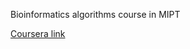 Bioinformatics algorithms course in MIPT

<a href="https://www.coursera.org/specializations/bioinformatics">Coursera link</a>
